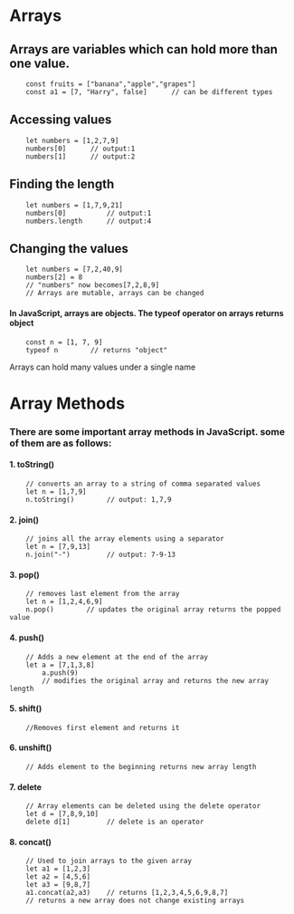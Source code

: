 # Arrays
## Arrays are variables which can hold more than one value.
        const fruits = ["banana","apple","grapes"]
        const a1 = [7, "Harry", false]      // can be different types

## Accessing values
        let numbers = [1,2,7,9]
        numbers[0]      // output:1
        numbers[1]      // output:2

## Finding the length
        let numbers = [1,7,9,21]
        numbers[0]          // output:1
        numbers.length      // output:4

## Changing the values
        let numbers = [7,2,40,9]
        numbers[2] = 8      
        // "numbers" now becomes[7,2,8,9]
        // Arrays are mutable, arrays can be changed

#### In JavaScript, arrays are objects. The typeof operator on arrays returns object
        const n = [1, 7, 9]
        typeof n        // returns "object"

Arrays can hold many values under a single name

# Array Methods
### There are some important array methods in JavaScript. some of them are as follows:           

#### 1. toString()
        // converts an array to a string of comma separated values
        let n = [1,7,9]
        n.toString()        // output: 1,7,9

#### 2.  join()
        // joins all the array elements using a separator
        let n = [7,9,13]
        n.join("-")         // output: 7-9-13

#### 3.  pop()
        // removes last element from the array
        let n = [1,2,4,6,9]
        n.pop()        // updates the original array returns the popped value

#### 4.  push()       
        // Adds a new element at the end of the array
        let a = [7,1,3,8]
            a.push(9)
            // modifies the original array and returns the new array length

#### 5. shift()
        //Removes first element and returns it

#### 6. unshift()
        // Adds element to the beginning returns new array length

#### 7. delete
        // Array elements can be deleted using the delete operator
        let d = [7,8,9,10]
        delete d[1]         // delete is an operator

#### 8. concat()
        // Used to join arrays to the given array
        let a1 = [1,2,3]
        let a2 = [4,5,6]
        let a3 = [9,8,7]
        a1.concat(a2,a3)    // returns [1,2,3,4,5,6,9,8,7]
        // returns a new array does not change existing arrays




